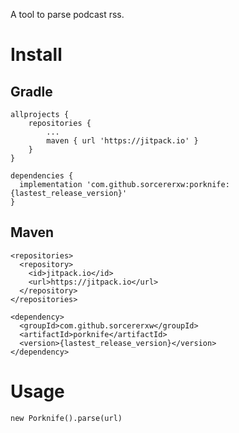 A tool to parse podcast rss.

# Install

## Gradle

```
allprojects {
	repositories {
		...
		maven { url 'https://jitpack.io' }
	}
}

dependencies {
  implementation 'com.github.sorcererxw:porknife:{lastest_release_version}'
}
```

## Maven

```
<repositories>
  <repository>
    <id>jitpack.io</id>
    <url>https://jitpack.io</url>
  </repository>
</repositories>

<dependency>
  <groupId>com.github.sorcererxw</groupId>
  <artifactId>porknife</artifactId>
  <version>{lastest_release_version}</version>
</dependency>
```

# Usage

```
new Porknife().parse(url)
```

